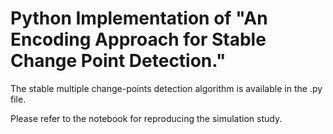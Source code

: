 # Python Implementation of "An Encoding Approach for Stable Change Point Detection."
The stable multiple change-points detection algorithm is available in the .py file.

Please refer to the notebook for reproducing the simulation study.
